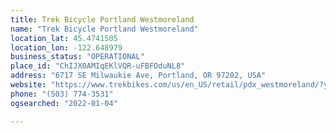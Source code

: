 ```yaml
---
title: Trek Bicycle Portland Westmoreland
name: "Trek Bicycle Portland Westmoreland"
location_lat: 45.4741505
location_lon: -122.648979
business_status: "OPERATIONAL"
place_id: "ChIJX0AMIqEKlVQR-uFBFOduNL8"
address: "6717 SE Milwaukie Ave, Portland, OR 97202, USA"
website: "https://www.trekbikes.com/us/en_US/retail/pdx_westmoreland/?y_source=1_MjI1NTk2ODMtNzE1LWxvY2F0aW9uLndlYnNpdGU%3D"
phone: "(503) 774-3531"
ogsearched: "2022-01-04"

---
```

